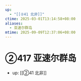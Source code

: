 ```yaml
---
up:
  - "[[②41 北非]]"
ctime: 2025-03-01T13:14:58+08:00
aliases:
  - 亚速尔群岛
mtime: 2025-09-09T12:37:06+08:00
---
```


# ②417 亚速尔群岛

- up: [[②41 北非]]
